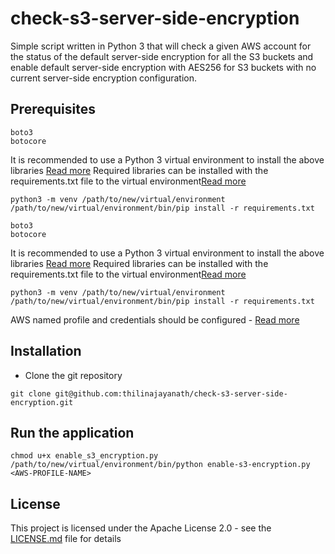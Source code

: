 # check-s3-server-side-encryption

Simple script written in Python 3 that will check a given AWS account for the status of the default server-side encryption for all the S3 buckets and enable default server-side encryption with AES256 for S3 buckets with no current server-side encryption configuration.

## Prerequisites

```
boto3
botocore
```

It is recommended to use a Python 3 virtual environment to install the above libraries [Read more](https://docs.python.org/3/library/venv.html)
Required libraries can be installed with the requirements.txt file to the virtual environment[Read more](https://pip.pypa.io/en/stable/user_guide/#requirements-files)

```
python3 -m venv /path/to/new/virtual/environment
/path/to/new/virtual/environment/bin/pip install -r requirements.txt
```
```
boto3
botocore
```

It is recommended to use a Python 3 virtual environment to install the above libraries [Read more](https://docs.python.org/3/library/venv.html)
Required libraries can be installed with the requirements.txt file to the virtual environment[Read more](https://pip.pypa.io/en/stable/user_guide/#requirements-files)

```
python3 -m venv /path/to/new/virtual/environment
/path/to/new/virtual/environment/bin/pip install -r requirements.txt
```

AWS named profile and credentials should be configured - [Read more](https://docs.aws.amazon.com/cli/latest/userguide/cli-chap-configure.html)

## Installation

* Clone the git repository
```
git clone git@github.com:thilinajayanath/check-s3-server-side-encryption.git
```

## Run the application

```
chmod u+x enable_s3_encryption.py
/path/to/new/virtual/environment/bin/python enable-s3-encryption.py <AWS-PROFILE-NAME>
```

## License

This project is licensed under the Apache License 2.0 - see the [LICENSE.md](LICENSE.md) file for details
